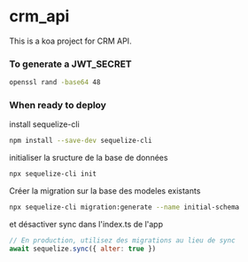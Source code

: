 # crm_api

This is a koa project for CRM API.

### To generate a JWT_SECRET

```bash
openssl rand -base64 48
```

### When ready to deploy

install sequelize-cli

```bash
npm install --save-dev sequelize-cli
```

initialiser la sructure de la base de données

```bash
npx sequelize-cli init
```

Créer la migration sur la base des modeles existants

```bash
npx sequelize-cli migration:generate --name initial-schema
```

et désactiver sync dans l'index.ts de l'app

```javascript
// En production, utilisez des migrations au lieu de sync
await sequelize.sync({ alter: true })
```
